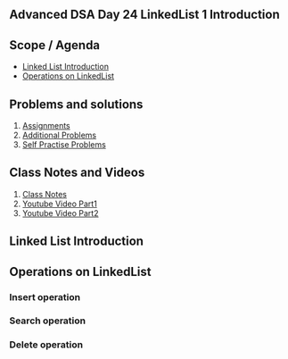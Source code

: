 ## Advanced DSA Day 24 LinkedList 1 Introduction

## Scope / Agenda
- [Linked List Introduction](#linked-list-introduction)
- [Operations on LinkedList](#operations-on-linkedlist)


## Problems and solutions

1. [Assignments]()
2. [Additional Problems]()
3. [Self Practise Problems]()

## Class Notes and Videos

1. [Class Notes]()
2. [Youtube Video Part1]()
3. [Youtube Video Part2]()

## Linked List Introduction
## Operations on LinkedList
### Insert operation
### Search operation
### Delete operation
